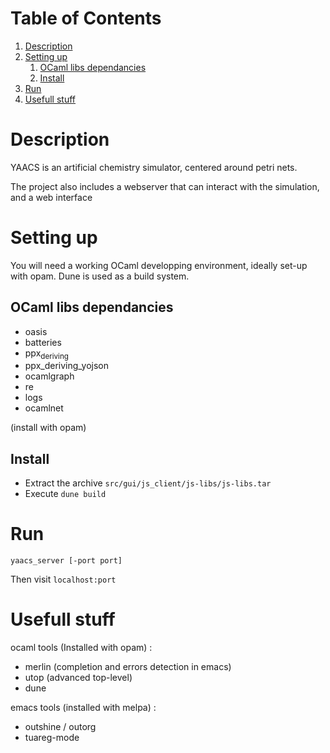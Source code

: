 
# Table of Contents

1.  [Description](#org4a509e6)
2.  [Setting up](#org7fc668f)
    1.  [OCaml libs dependancies](#orga9e77e6)
    2.  [Install](#org195421f)
3.  [Run](#org26734a9)
4.  [Usefull stuff](#org17caa74)


<a id="org4a509e6"></a>

# Description

YAACS is an artificial chemistry simulator, centered around petri nets.

The project also includes a webserver that can interact 
with the simulation, and a web interface


<a id="org7fc668f"></a>

# Setting up

You will need a working OCaml developping environment, 
ideally set-up with opam. Dune is used as a build system.


<a id="orga9e77e6"></a>

## OCaml libs dependancies

-   oasis
-   batteries
-   ppx<sub>deriving</sub>
-   ppx_deriving_yojson
-   ocamlgraph
-   re
-   logs
-   ocamlnet

(install with opam)


<a id="org195421f"></a>

## Install

* Extract the archive `src/gui/js_client/js-libs/js-libs.tar`
* Execute `dune build`


<a id="org26734a9"></a>

# Run

`yaacs_server [-port port]`

Then visit `localhost:port`


<a id="org17caa74"></a>

# Usefull stuff

ocaml tools (Installed with opam) :

-   merlin (completion and errors detection in emacs)
-   utop (advanced top-level)
-   dune

emacs tools (installed with melpa) : 

-   outshine / outorg
-   tuareg-mode

